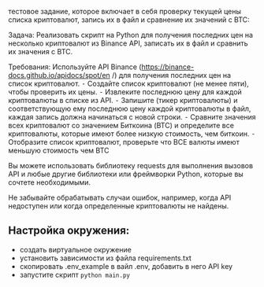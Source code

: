 тестовое задание, которое включает в себя проверку текущей цены списка криптовалют, запись их в файл и сравнение их значений с BTC:

Задача: Реализовать скрипт на Python для получения последних цен на несколько криптовалют из Binance API, записать их в файл и сравнить их значения с BTC.

Требования:
Используйте API Binance (https://binance-docs.github.io/apidocs/spot/en /) для получения последних цен на список криптовалют.
⁃ Создайте список криптовалют (не менее пяти), чтобы проверить их цены.
⁃ Извлеките последнюю цену для каждой криптовалюты в списке из API.
⁃ Запишите (тикер криптовалюты) и соответствующую ему последнюю цену каждой криптовалюты в файл, каждая запись должна начинаться с новой строки.
⁃ Сравните значения всех криптовалют со значением Биткоина (BTC) и определите все криптовалюты, которые имеют более низкую стоимость, чем биткоин.
⁃ Отобразите список криптовалют, проверьте что ВСЕ валюты имеют меньшую стоимость чем BTC

Вы можете использовать библиотеку requests для выполнения вызовов API и любые другие библиотеки или фреймворки Python, которые вы сочтете необходимыми.

Не забывайте обрабатывать случаи ошибок, например, когда API недоступен или когда определенные криптовалюты не найдены.

## Настройка окружения:
- создать виртуальное окружение 
- установить зависимости из файла requirements.txt
- скопировать .env_example в вайл .env, добавить в него API key
- запустите скрипт ```python main.py```